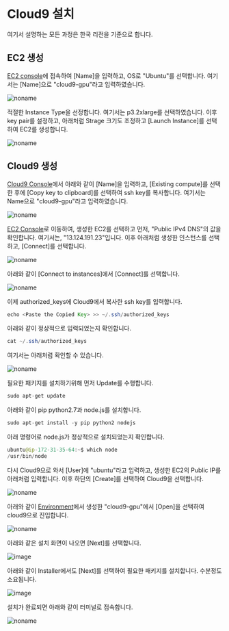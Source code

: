# Cloud9 설치

여기서 설명하는 모든 과정은 한국 리전을 기준으로 합니다. 

## EC2 생성 

[EC2 console](https://ap-northeast-2.console.aws.amazon.com/ec2/home?region=ap-northeast-2#LaunchInstances:)에 접속하여 [Name]을 입력하고, OS로 "Ubuntu"를 선택합니다. 여기서는 [Name]으로 "cloud9-gpu"라고 입력하였습니다. 

![noname](https://user-images.githubusercontent.com/52392004/216653942-3f7ce41e-931d-4a60-8672-33e723b30a8f.png)

적절한 Instance Type을 선정합니다. 여기서는 p3.2xlarge를 선택하였습니다. 이후 key pair를 설정하고, 아래처럼 Strage 크기도 조정하고 [Launch Instance]를 선택하여 EC2를 생성합니다. 

![noname](https://user-images.githubusercontent.com/52392004/216655203-0ead79d8-0c6d-422c-ae10-a952f3efc420.png)

## Cloud9 생성

[Cloud9 Console](https://ap-northeast-2.console.aws.amazon.com/cloud9control/home?region=ap-northeast-2#/create)에서 아래와 같이 [Name]을 입력하고, [Existing compute]를 선택한 후에 [Copy key to clipboard]를 선택하여 ssh key를 복사합니다. 여기서는 Name으로 "cloud9-gpu"라고 입력하였습니다. 

![noname](https://user-images.githubusercontent.com/52392004/216656333-24d9347a-8564-4018-93ec-0e38a0e7ade2.png)

[EC2 Console](https://ap-northeast-2.console.aws.amazon.com/ec2/home?region=ap-northeast-2#Instances:)로 이동하여, 생성한 EC2를 선택하고 먼저, "Public IPv4 DNS"의 값을 확인합니다. 여기서는, "13.124.191.23"입니다. 이후 아래처럼 생성한 인스턴스를 선택하고, [Connect]를 선택합니다. 

![noname](https://user-images.githubusercontent.com/52392004/216788704-be942dd1-7a80-4552-b312-829fa96e0768.png)






아래와 같이 [Connect to instances]에서 [Connect]를 선택합니다. 

![noname](https://user-images.githubusercontent.com/52392004/216788766-4ce84802-618b-455e-b76f-51938a3dc0d5.png)




이제 authorized_keys에 Cloud9에서 복사한 ssh key를 입력합니다. 

```java
echo <Paste the Copied Key> >> ~/.ssh/authorized_keys
```


아래와 같이 정상적으로 입력되었는지 확인합니다.

```java
cat ~/.ssh/authorized_keys
```

여기서는 아래처럼 확인할 수 있습니다. 

![noname](https://user-images.githubusercontent.com/52392004/216789211-ed1ceb16-7f82-4416-b04e-8145d59b8936.png)



필요한 패키지를 설치하기위해 먼저 Update를 수행합니다. 

```java
sudo apt-get update
```

아래와 같이 pip python2.7과 node.js를 설치합니다.

```java
sudo apt-get install -y pip python2 nodejs
```

아래 명령어로 node.js가 정상적으로 설치되었는지 확인합니다. 

```java
ubuntu@ip-172-31-35-64:~$ which node
/usr/bin/node
```

다시 Cloud9으로 와서 [User]에 "ubuntu"라고 입력하고, 생성한 EC2의 Public IP를 아래처럼 입력합니다. 이후 하단의 [Create]를 선택하여 Cloud9을 선택합니다. 

![noname](https://user-images.githubusercontent.com/52392004/216788847-86a544de-a847-4a21-a883-6db25d2906da.png)




아래와 같이 [Environment](https://ap-northeast-2.console.aws.amazon.com/cloud9control/home?region=ap-northeast-2#/)에서 생성한 "cloud9-gpu"에서 [Open]을 선택하여 cloud9으로 진입합니다. 

![noname](https://user-images.githubusercontent.com/52392004/216733393-1635c558-35a8-4ba6-b177-fb4bea3ac701.png)

아래와 같은 설치 화면이 나오면 [Next]를 선택합니다.

![image](https://user-images.githubusercontent.com/52392004/216662019-28f065d7-88a5-4ad5-8182-9362751a63d9.png)

아래와 같이 Installer에서도 [Next]를 선택하여 필요한 패키지를 설치합니다. 수분정도 소요됩니다. 

![image](https://user-images.githubusercontent.com/52392004/216662159-5ff76f78-7beb-4365-871e-dbbd4d23e912.png)

설치가 완료되면 아래와 같이 터미널로 접속합니다. 

![noname](https://user-images.githubusercontent.com/52392004/216664493-8fa9c618-8ab1-4ea1-8563-74a94ee27aef.png)

